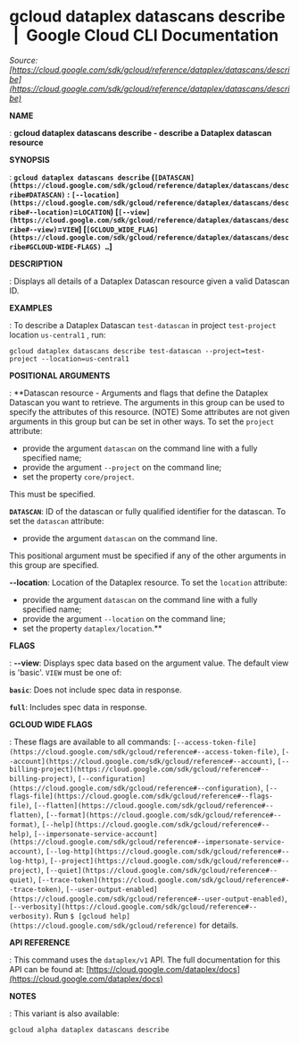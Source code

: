 # gcloud dataplex datascans describe  |  Google Cloud CLI Documentation

*Source: [https://cloud.google.com/sdk/gcloud/reference/dataplex/datascans/describe](https://cloud.google.com/sdk/gcloud/reference/dataplex/datascans/describe)*

**NAME**

: **gcloud dataplex datascans describe - describe a Dataplex datascan resource**

**SYNOPSIS**

: **`gcloud dataplex datascans describe` (`[DATASCAN](https://cloud.google.com/sdk/gcloud/reference/dataplex/datascans/describe#DATASCAN)` : `[--location](https://cloud.google.com/sdk/gcloud/reference/dataplex/datascans/describe#--location)`=`LOCATION`) [`[--view](https://cloud.google.com/sdk/gcloud/reference/dataplex/datascans/describe#--view)`=`VIEW`] [`[GCLOUD_WIDE_FLAG](https://cloud.google.com/sdk/gcloud/reference/dataplex/datascans/describe#GCLOUD-WIDE-FLAGS) …`]**

**DESCRIPTION**

: Displays all details of a Dataplex Datascan resource given a valid Datascan ID.

**EXAMPLES**

: To describe a Dataplex Datascan `test-datascan` in project
`test-project` location `us-central1` , run:

```
gcloud dataplex datascans describe test-datascan --project=test-project --location=us-central1
```

**POSITIONAL ARGUMENTS**

: **Datascan resource - Arguments and flags that define the Dataplex Datascan you
want to retrieve. The arguments in this group can be used to specify the
attributes of this resource. (NOTE) Some attributes are not given arguments in
this group but can be set in other ways.
To set the `project` attribute:

- provide the argument `datascan` on the command line with a fully
specified name;
- provide the argument `--project` on the command line;
- set the property `core/project`.

This must be specified.

**`DATASCAN`**:
ID of the datascan or fully qualified identifier for the datascan.
To set the `datascan` attribute:

- provide the argument `datascan` on the command line.

This positional argument must be specified if any of the other arguments in this
group are specified.

**--location**:
Location of the Dataplex resource.
To set the `location` attribute:

- provide the argument `datascan` on the command line with a fully
specified name;
- provide the argument `--location` on the command line;
- set the property `dataplex/location`.**

**FLAGS**

: **--view**:
Displays spec data based on the argument value. The default view is 'basic'.
`VIEW` must be one of:

**`basic`**:
Does not include spec data in response.

**`full`**:
Includes spec data in response.

**GCLOUD WIDE FLAGS**

: These flags are available to all commands: `[--access-token-file](https://cloud.google.com/sdk/gcloud/reference#--access-token-file)`,
`[--account](https://cloud.google.com/sdk/gcloud/reference#--account)`, `[--billing-project](https://cloud.google.com/sdk/gcloud/reference#--billing-project)`,
`[--configuration](https://cloud.google.com/sdk/gcloud/reference#--configuration)`,
`[--flags-file](https://cloud.google.com/sdk/gcloud/reference#--flags-file)`,
`[--flatten](https://cloud.google.com/sdk/gcloud/reference#--flatten)`, `[--format](https://cloud.google.com/sdk/gcloud/reference#--format)`, `[--help](https://cloud.google.com/sdk/gcloud/reference#--help)`, `[--impersonate-service-account](https://cloud.google.com/sdk/gcloud/reference#--impersonate-service-account)`,
`[--log-http](https://cloud.google.com/sdk/gcloud/reference#--log-http)`,
`[--project](https://cloud.google.com/sdk/gcloud/reference#--project)`, `[--quiet](https://cloud.google.com/sdk/gcloud/reference#--quiet)`, `[--trace-token](https://cloud.google.com/sdk/gcloud/reference#--trace-token)`, `[--user-output-enabled](https://cloud.google.com/sdk/gcloud/reference#--user-output-enabled)`,
`[--verbosity](https://cloud.google.com/sdk/gcloud/reference#--verbosity)`.
Run `$ [gcloud help](https://cloud.google.com/sdk/gcloud/reference)` for details.

**API REFERENCE**

: This command uses the `dataplex/v1` API. The full documentation for
this API can be found at: [https://cloud.google.com/dataplex/docs](https://cloud.google.com/dataplex/docs)

**NOTES**

: This variant is also available:

```
gcloud alpha dataplex datascans describe
```